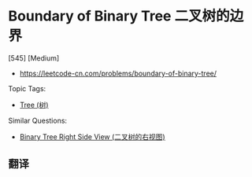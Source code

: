 # Boundary of Binary Tree 二叉树的边界

[545] [Medium]

- https://leetcode-cn.com/problems/boundary-of-binary-tree/

Topic Tags:

- [Tree (树)](https://leetcode-cn.com/tag/tree/)

Similar Questions:

- [Binary Tree Right Side View (二叉树的右视图)](https://leetcode-cn.com/problems/binary-tree-right-side-view/)

## 翻译
